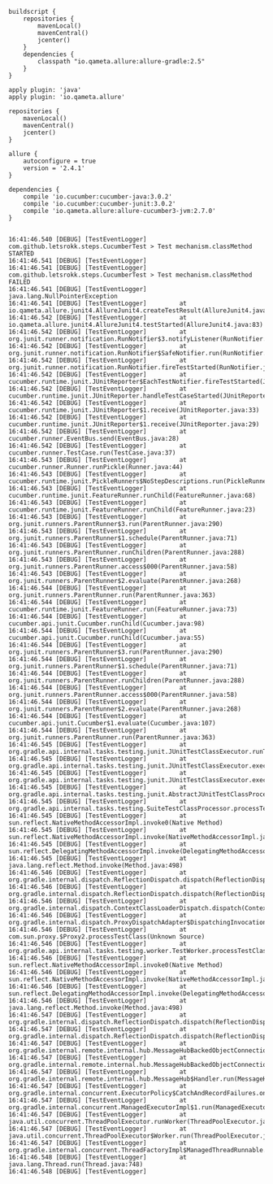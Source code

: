     buildscript {
        repositories {
            mavenLocal()
            mavenCentral()
            jcenter()
        }
        dependencies {
            classpath "io.qameta.allure:allure-gradle:2.5"
        }
    }

    apply plugin: 'java'
    apply plugin: 'io.qameta.allure'

    repositories {
        mavenLocal()
        mavenCentral()
        jcenter()
    }

    allure {
        autoconfigure = true
        version = '2.4.1'
    }

    dependencies {
        compile 'io.cucumber:cucumber-java:3.0.2'
        compile 'io.cucumber:cucumber-junit:3.0.2'
        compile 'io.qameta.allure:allure-cucumber3-jvm:2.7.0'
    }


    16:41:46.540 [DEBUG] [TestEventLogger] com.github.letsrokk.steps.CucumberTest > Test mechanism.classMethod STARTED
    16:41:46.541 [DEBUG] [TestEventLogger]
    16:41:46.541 [DEBUG] [TestEventLogger] com.github.letsrokk.steps.CucumberTest > Test mechanism.classMethod FAILED
    16:41:46.541 [DEBUG] [TestEventLogger]     java.lang.NullPointerException
    16:41:46.541 [DEBUG] [TestEventLogger]         at io.qameta.allure.junit4.AllureJunit4.createTestResult(AllureJunit4.java:258)
    16:41:46.542 [DEBUG] [TestEventLogger]         at io.qameta.allure.junit4.AllureJunit4.testStarted(AllureJunit4.java:83)
    16:41:46.542 [DEBUG] [TestEventLogger]         at org.junit.runner.notification.RunNotifier$3.notifyListener(RunNotifier.java:121)
    16:41:46.542 [DEBUG] [TestEventLogger]         at org.junit.runner.notification.RunNotifier$SafeNotifier.run(RunNotifier.java:72)
    16:41:46.542 [DEBUG] [TestEventLogger]         at org.junit.runner.notification.RunNotifier.fireTestStarted(RunNotifier.java:118)
    16:41:46.542 [DEBUG] [TestEventLogger]         at cucumber.runtime.junit.JUnitReporter$EachTestNotifier.fireTestStarted(JUnitReporter.java:257)
    16:41:46.542 [DEBUG] [TestEventLogger]         at cucumber.runtime.junit.JUnitReporter.handleTestCaseStarted(JUnitReporter.java:88)
    16:41:46.542 [DEBUG] [TestEventLogger]         at cucumber.runtime.junit.JUnitReporter$1.receive(JUnitReporter.java:33)
    16:41:46.542 [DEBUG] [TestEventLogger]         at cucumber.runtime.junit.JUnitReporter$1.receive(JUnitReporter.java:29)
    16:41:46.542 [DEBUG] [TestEventLogger]         at cucumber.runner.EventBus.send(EventBus.java:28)
    16:41:46.542 [DEBUG] [TestEventLogger]         at cucumber.runner.TestCase.run(TestCase.java:37)
    16:41:46.543 [DEBUG] [TestEventLogger]         at cucumber.runner.Runner.runPickle(Runner.java:44)
    16:41:46.543 [DEBUG] [TestEventLogger]         at cucumber.runtime.junit.PickleRunners$NoStepDescriptions.run(PickleRunners.java:140)
    16:41:46.543 [DEBUG] [TestEventLogger]         at cucumber.runtime.junit.FeatureRunner.runChild(FeatureRunner.java:68)
    16:41:46.543 [DEBUG] [TestEventLogger]         at cucumber.runtime.junit.FeatureRunner.runChild(FeatureRunner.java:23)
    16:41:46.543 [DEBUG] [TestEventLogger]         at org.junit.runners.ParentRunner$3.run(ParentRunner.java:290)
    16:41:46.543 [DEBUG] [TestEventLogger]         at org.junit.runners.ParentRunner$1.schedule(ParentRunner.java:71)
    16:41:46.543 [DEBUG] [TestEventLogger]         at org.junit.runners.ParentRunner.runChildren(ParentRunner.java:288)
    16:41:46.543 [DEBUG] [TestEventLogger]         at org.junit.runners.ParentRunner.access$000(ParentRunner.java:58)
    16:41:46.543 [DEBUG] [TestEventLogger]         at org.junit.runners.ParentRunner$2.evaluate(ParentRunner.java:268)
    16:41:46.544 [DEBUG] [TestEventLogger]         at org.junit.runners.ParentRunner.run(ParentRunner.java:363)
    16:41:46.544 [DEBUG] [TestEventLogger]         at cucumber.runtime.junit.FeatureRunner.run(FeatureRunner.java:73)
    16:41:46.544 [DEBUG] [TestEventLogger]         at cucumber.api.junit.Cucumber.runChild(Cucumber.java:98)
    16:41:46.544 [DEBUG] [TestEventLogger]         at cucumber.api.junit.Cucumber.runChild(Cucumber.java:55)
    16:41:46.544 [DEBUG] [TestEventLogger]         at org.junit.runners.ParentRunner$3.run(ParentRunner.java:290)
    16:41:46.544 [DEBUG] [TestEventLogger]         at org.junit.runners.ParentRunner$1.schedule(ParentRunner.java:71)
    16:41:46.544 [DEBUG] [TestEventLogger]         at org.junit.runners.ParentRunner.runChildren(ParentRunner.java:288)
    16:41:46.544 [DEBUG] [TestEventLogger]         at org.junit.runners.ParentRunner.access$000(ParentRunner.java:58)
    16:41:46.544 [DEBUG] [TestEventLogger]         at org.junit.runners.ParentRunner$2.evaluate(ParentRunner.java:268)
    16:41:46.544 [DEBUG] [TestEventLogger]         at cucumber.api.junit.Cucumber$1.evaluate(Cucumber.java:107)
    16:41:46.544 [DEBUG] [TestEventLogger]         at org.junit.runners.ParentRunner.run(ParentRunner.java:363)
    16:41:46.545 [DEBUG] [TestEventLogger]         at org.gradle.api.internal.tasks.testing.junit.JUnitTestClassExecutor.runTestClass(JUnitTestClassExecutor.java:106)
    16:41:46.545 [DEBUG] [TestEventLogger]         at org.gradle.api.internal.tasks.testing.junit.JUnitTestClassExecutor.execute(JUnitTestClassExecutor.java:58)
    16:41:46.545 [DEBUG] [TestEventLogger]         at org.gradle.api.internal.tasks.testing.junit.JUnitTestClassExecutor.execute(JUnitTestClassExecutor.java:38)
    16:41:46.545 [DEBUG] [TestEventLogger]         at org.gradle.api.internal.tasks.testing.junit.AbstractJUnitTestClassProcessor.processTestClass(AbstractJUnitTestClassProcessor.java:66)
    16:41:46.545 [DEBUG] [TestEventLogger]         at org.gradle.api.internal.tasks.testing.SuiteTestClassProcessor.processTestClass(SuiteTestClassProcessor.java:51)
    16:41:46.545 [DEBUG] [TestEventLogger]         at sun.reflect.NativeMethodAccessorImpl.invoke0(Native Method)
    16:41:46.545 [DEBUG] [TestEventLogger]         at sun.reflect.NativeMethodAccessorImpl.invoke(NativeMethodAccessorImpl.java:62)
    16:41:46.545 [DEBUG] [TestEventLogger]         at sun.reflect.DelegatingMethodAccessorImpl.invoke(DelegatingMethodAccessorImpl.java:43)
    16:41:46.545 [DEBUG] [TestEventLogger]         at java.lang.reflect.Method.invoke(Method.java:498)
    16:41:46.546 [DEBUG] [TestEventLogger]         at org.gradle.internal.dispatch.ReflectionDispatch.dispatch(ReflectionDispatch.java:35)
    16:41:46.546 [DEBUG] [TestEventLogger]         at org.gradle.internal.dispatch.ReflectionDispatch.dispatch(ReflectionDispatch.java:24)
    16:41:46.546 [DEBUG] [TestEventLogger]         at org.gradle.internal.dispatch.ContextClassLoaderDispatch.dispatch(ContextClassLoaderDispatch.java:32)
    16:41:46.546 [DEBUG] [TestEventLogger]         at org.gradle.internal.dispatch.ProxyDispatchAdapter$DispatchingInvocationHandler.invoke(ProxyDispatchAdapter.java:93)
    16:41:46.546 [DEBUG] [TestEventLogger]         at com.sun.proxy.$Proxy2.processTestClass(Unknown Source)
    16:41:46.546 [DEBUG] [TestEventLogger]         at org.gradle.api.internal.tasks.testing.worker.TestWorker.processTestClass(TestWorker.java:117)
    16:41:46.546 [DEBUG] [TestEventLogger]         at sun.reflect.NativeMethodAccessorImpl.invoke0(Native Method)
    16:41:46.546 [DEBUG] [TestEventLogger]         at sun.reflect.NativeMethodAccessorImpl.invoke(NativeMethodAccessorImpl.java:62)
    16:41:46.546 [DEBUG] [TestEventLogger]         at sun.reflect.DelegatingMethodAccessorImpl.invoke(DelegatingMethodAccessorImpl.java:43)
    16:41:46.546 [DEBUG] [TestEventLogger]         at java.lang.reflect.Method.invoke(Method.java:498)
    16:41:46.547 [DEBUG] [TestEventLogger]         at org.gradle.internal.dispatch.ReflectionDispatch.dispatch(ReflectionDispatch.java:35)
    16:41:46.547 [DEBUG] [TestEventLogger]         at org.gradle.internal.dispatch.ReflectionDispatch.dispatch(ReflectionDispatch.java:24)
    16:41:46.547 [DEBUG] [TestEventLogger]         at org.gradle.internal.remote.internal.hub.MessageHubBackedObjectConnection$DispatchWrapper.dispatch(MessageHubBackedObjectConnection.java:155)
    16:41:46.547 [DEBUG] [TestEventLogger]         at org.gradle.internal.remote.internal.hub.MessageHubBackedObjectConnection$DispatchWrapper.dispatch(MessageHubBackedObjectConnection.java:137)
    16:41:46.547 [DEBUG] [TestEventLogger]         at org.gradle.internal.remote.internal.hub.MessageHub$Handler.run(MessageHub.java:404)
    16:41:46.547 [DEBUG] [TestEventLogger]         at org.gradle.internal.concurrent.ExecutorPolicy$CatchAndRecordFailures.onExecute(ExecutorPolicy.java:63)
    16:41:46.547 [DEBUG] [TestEventLogger]         at org.gradle.internal.concurrent.ManagedExecutorImpl$1.run(ManagedExecutorImpl.java:46)
    16:41:46.547 [DEBUG] [TestEventLogger]         at java.util.concurrent.ThreadPoolExecutor.runWorker(ThreadPoolExecutor.java:1149)
    16:41:46.547 [DEBUG] [TestEventLogger]         at java.util.concurrent.ThreadPoolExecutor$Worker.run(ThreadPoolExecutor.java:624)
    16:41:46.547 [DEBUG] [TestEventLogger]         at org.gradle.internal.concurrent.ThreadFactoryImpl$ManagedThreadRunnable.run(ThreadFactoryImpl.java:55)
    16:41:46.548 [DEBUG] [TestEventLogger]         at java.lang.Thread.run(Thread.java:748)
    16:41:46.548 [DEBUG] [TestEventLogger]
